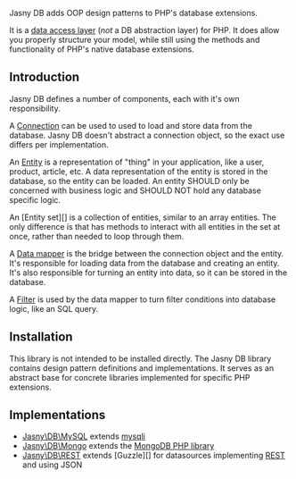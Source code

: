 Jasny DB adds OOP design patterns to PHP's database extensions.

It is a [data access layer](https://en.wikipedia.org/wiki/Data_access_layer) (*not* a DB abstraction layer) for PHP.
It does allow you properly structure your model, while still using the methods and functionality of PHP's native
database extensions.

## Introduction

Jasny DB defines a number of components, each with it's own responsibility.

A [Connection][] can be used to used to load and store data from the database. Jasny DB doesn't abstract a connection
object, so the exact use differs per implementation.

An [Entity][] is a representation of "thing" in your application, like a user, product, article, etc. A data
representation of the entity is stored in the database, so the entity can be loaded. An entity SHOULD only be
concerned with business logic and SHOULD NOT hold any database specific logic.

An [Entity set][] is a collection of entities, similar to an array entities. The only difference is that has methods to
interact with all entities in the set at once, rather than needed to loop through them.

A [Data mapper][] is the bridge between the connection object and the entity. It's responsible for loading data from
the database and creating an entity. It's also responsible for turning an entity into data, so it can be stored in the
database.

A [Filter][] is used by the data mapper to turn filter conditions into database logic, like an SQL query.

## Installation

This library is not intended to be installed directly. The Jasny DB library contains design pattern definitions and
implementations. It serves as an abstract base for concrete libraries implemented for specific PHP extensions.

## Implementations

* [Jasny\DB\MySQL][] extends [mysqli][]
* [Jasny\DB\Mongo][] extends the [MongoDB PHP library][]
* [Jasny\DB\REST][] extends [Guzzle][] for datasources implementing [REST][] and using JSON


[Connection]: connection/index.md
[Entity]: entity/index.md
[Data mapper]: data-mapper/index.md
[Filter]: filter/index.md

[Jasny\DB\MySQL]: https://github.com/jasny/db-mysql
[mysqli]: http://php.net/mysqli
[Jasny\DB\Mongo]: https://github.com/jasny/db-mongo
[MongoDB PHP library]: https://github.com/mongodb/mongo-php-library
[Jasny\DB\REST]: https://github.com/jasny/db-rest
[REST]: https://en.wikipedia.org/wiki/Representational_state_transfer

